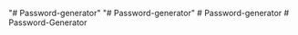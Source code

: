 "# Password-generator" 
"# Password-generator" 
#   P a s s w o r d - g e n e r a t o r  
 #   P a s s w o r d - G e n e r a t o r  
 